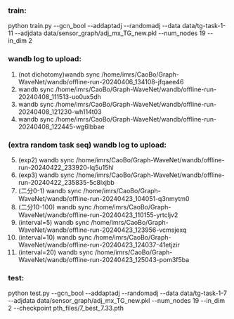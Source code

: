 ### train: 
python train.py --gcn_bool --addaptadj --randomadj --data data/tg-task-1-11 --adjdata data/sensor_graph/adj_mx_TG_new.pkl --num_nodes 19 --in_dim 2

### wandb log to upload:
1. (not dichotomy)wandb sync /home/imrs/CaoBo/Graph-WaveNet/wandb/offline-run-20240406_134108-jfqaee46
2. wandb sync /home/imrs/CaoBo/Graph-WaveNet/wandb/offline-run-20240408_111513-uo0ux5dh
3. wandb sync /home/imrs/CaoBo/Graph-WaveNet/wandb/offline-run-20240408_121230-wh114t03
4. wandb sync /home/imrs/CaoBo/Graph-WaveNet/wandb/offline-run-20240408_122445-wg6lbbae

### (extra random task seq) wandb log to upload:
5.  (exp2) wandb sync /home/imrs/CaoBo/Graph-WaveNet/wandb/offline-run-20240422_233920-lq5u15hl
6.  (exp3) wandb sync /home/imrs/CaoBo/Graph-WaveNet/wandb/offline-run-20240422_235835-5c8lxjbb
7.  (二分0-1) wandb sync /home/imrs/CaoBo/Graph-WaveNet/wandb/offline-run-20240423_104051-q3nmytm0
8.  (二分10-100) wandb sync /home/imrs/CaoBo/Graph-WaveNet/wandb/offline-run-20240423_110155-yrtcljv2
9.  (interval=5) wandb sync /home/imrs/CaoBo/Graph-WaveNet/wandb/offline-run-20240423_123956-vcmsjexq
10. (interval=10) wandb sync /home/imrs/CaoBo/Graph-WaveNet/wandb/offline-run-20240423_124037-41etjzir
11. (interval=20) wandb sync /home/imrs/CaoBo/Graph-WaveNet/wandb/offline-run-20240423_125043-pom3f5ba

### test: 
python test.py --gcn_bool --addaptadj --randomadj --data data/tg-task-1-7 --adjdata data/sensor_graph/adj_mx_TG_new.pkl --num_nodes 19 --in_dim 2 --checkpoint pth_files/7_best_7.33.pth